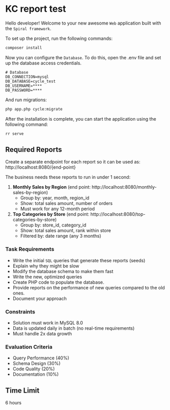 # KC report test

Hello developer! Welcome to your new awesome `Web` application built with the `Spiral framework`.

To set up the project, run the following commands:
```bash
composer install
```

Now you can configure the `Database`. 
To do this, open the .env file and set up the database access credentials.
```dotenv
# Database
DB_CONNECTION=mysql
DB_DATABASE=cycle_test
DB_USERNAME=****
DB_PASSWORD=****
```

And run migrations:
```bash
php app.php cycle:migrate
```

After the installation is complete, you can start the application using the following command:
```bash
rr serve
```

## Required Reports

Create a separate endpoint for each report so it can be used as: http://localhost:8080/{end-point}

The business needs these reports to run in under 1 second:

  1. **Monthly Sales by Region** (end point: http://localhost:8080/monthly-sales-by-region)
     * Group by: year, month, region_id
     * Show: total sales amount, number of orders
     * Must work for any 12-month period
  2. **Top Categories by Store** (end point: http://localhost:8080/top-categories-by-store)
     * Group by: store_id, category_id 
     * Show: total sales amount, rank within store 
     * Filtered by: date range (any 3 months)
 
### Task Requirements

* Write the initial `SQL` queries that generate these reports (seeds)
* Explain why they might be slow
* Modify the database schema to make them fast
* Write the new, optimized queries
* Create PHP code to populate the database.
* Provide reports on the performance of new queries compared to the old ones.
* Document your approach

### Constraints
* Solution must work in MySQL 8.0
* Data is updated daily in batch (no real-time requirements)
* Must handle 2x data growth

### Evaluation Criteria
* Query Performance (40%)
* Schema Design (30%)
* Code Quality (20%)
* Documentation (10%)

## Time Limit
6 hours
